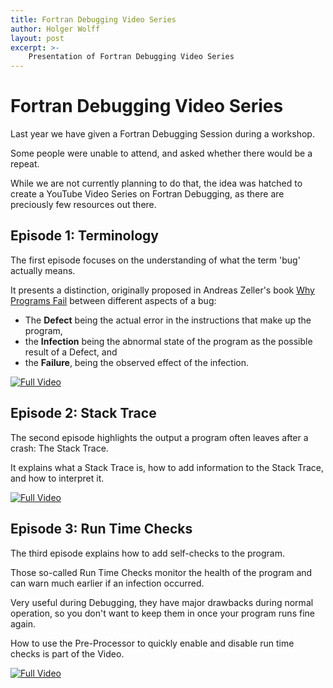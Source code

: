 ```yaml
---
title: Fortran Debugging Video Series
author: Holger Wolff
layout: post
excerpt: >-
    Presentation of Fortran Debugging Video Series
---
```


# Fortran Debugging Video Series

Last year we have given a Fortran Debugging Session during a workshop.

Some people were unable to attend, and asked whether there would be a repeat.

While we are not currently planning to do that, the idea was hatched to create a YouTube Video Series on Fortran Debugging, as there are preciously few resources out there.

## Episode 1: Terminology

The first episode focuses on the understanding of what the term 'bug' actually means.

It presents a distinction, originally proposed in Andreas Zeller's book [Why Programs Fail](http://www.whyprogramsfail.com/book.php) between different aspects of a bug:

* The **Defect** being the actual error in the instructions that make up the program,
* the **Infection** being the abnormal state of the program as the possible result of a Defect, and
* the **Failure**, being the observed effect of the infection.

[![Full Video](https://img.youtube.com/vi/8qw0hXNNRFk/0.jpg)](https://www.youtube.com/watch?v=8qw0hXNNRFk)

## Episode 2: Stack Trace

The second episode highlights the output a program often leaves after a crash: The Stack Trace.

It explains what a Stack Trace is, how to add information to the Stack Trace, and how to interpret it.

[![Full Video](https://img.youtube.com/vi/-JhgdVJqOhI/0.jpg)](https://www.youtube.com/watch?v=-JhgdVJqOhI)

## Episode 3: Run Time Checks

The third episode explains how to add self-checks to the program.

Those so-called Run Time Checks monitor the health of the program and can warn much earlier if an infection occurred.

Very useful during Debugging, they have major drawbacks during normal operation, so you don't want to keep them in once your program runs fine again.

How to use the Pre-Processor to quickly enable and disable run time checks is part of the Video.

[![Full Video](https://img.youtube.com/vi/WkpDFlytOqw/0.jpg)](https://www.youtube.com/watch?v=WkpDFlytOqw)
